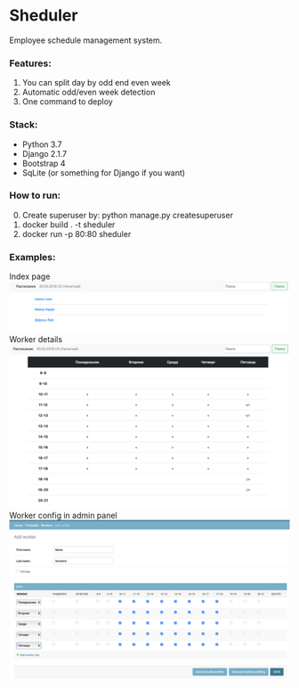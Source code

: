 # Sheduler

Employee schedule management system. 
### Features:
1. You can split day by odd end even week
2. Automatic odd/even week detection
3. One command to deploy

### Stack:
* Python 3.7
* Django 2.1.7
* Bootstrap 4
* SqLite (or something for Django if you want)

### How to run:
0. Create superuser by: python manage.py createsuperuser
1. docker build . -t sheduler
2. docker run -p 80:80 sheduler

### Examples:
Index page
![index](https://raw.githubusercontent.com/AmaHacka/sheduler/master/screenshots/index.png)
Worker details
![worker](https://raw.githubusercontent.com/AmaHacka/sheduler/master/screenshots/worker.png)
Worker config in admin panel
![admin](https://raw.githubusercontent.com/AmaHacka/sheduler/master/screenshots/admin.png)
